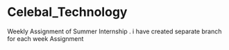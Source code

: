 # Celebal_Technology
Weekly Assignment of Summer Internship .
i have created separate branch for each week Assignment 

